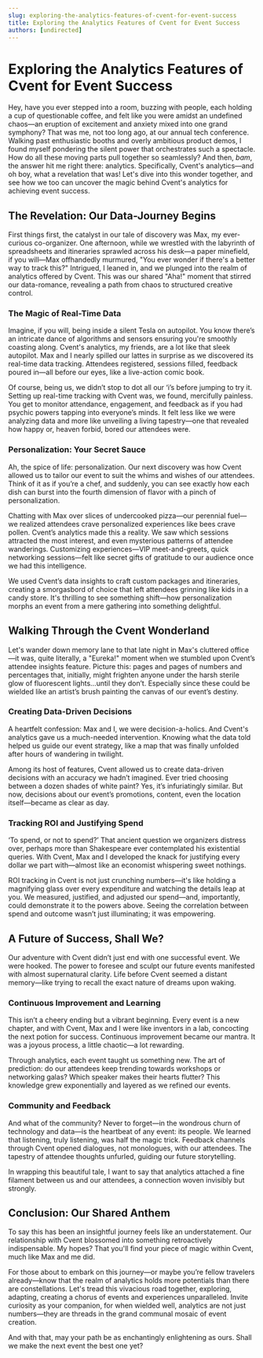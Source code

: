 ```yaml
---
slug: exploring-the-analytics-features-of-cvent-for-event-success
title: Exploring the Analytics Features of Cvent for Event Success
authors: [undirected]
---
```



# Exploring the Analytics Features of Cvent for Event Success

Hey, have you ever stepped into a room, buzzing with people, each holding a cup of questionable coffee, and felt like you were amidst an undefined chaos—an eruption of excitement and anxiety mixed into one grand symphony? That was me, not too long ago, at our annual tech conference. Walking past enthusiastic booths and overly ambitious product demos, I found myself pondering the silent power that orchestrates such a spectacle. How do all these moving parts pull together so seamlessly? And then, *bam*, the answer hit me right there: analytics. Specifically, Cvent's analytics—and oh boy, what a revelation that was! Let's dive into this wonder together, and see how we too can uncover the magic behind Cvent's analytics for achieving event success.

## The Revelation: Our Data-Journey Begins

First things first, the catalyst in our tale of discovery was Max, my ever-curious co-organizer. One afternoon, while we wrestled with the labyrinth of spreadsheets and itineraries sprawled across his desk—a paper minefield, if you will—Max offhandedly murmured, "You ever wonder if there's a better way to track this?" Intrigued, I leaned in, and we plunged into the realm of analytics offered by Cvent. This was our shared "Aha!" moment that stirred our data-romance, revealing a path from chaos to structured creative control.

### The Magic of Real-Time Data 

Imagine, if you will, being inside a silent Tesla on autopilot. You know there’s an intricate dance of algorithms and sensors ensuring you're smoothly coasting along. Cvent's analytics, my friends, are a lot like that sleek autopilot. Max and I nearly spilled our lattes in surprise as we discovered its real-time data tracking. Attendees registered, sessions filled, feedback poured in—all before our eyes, like a live-action comic book.

Of course, being us, we didn’t stop to dot all our ‘i’s before jumping to try it. Setting up real-time tracking with Cvent was, we found, mercifully painless. You get to monitor attendance, engagement, and feedback as if you had psychic powers tapping into everyone’s minds. It felt less like we were analyzing data and more like unveiling a living tapestry—one that revealed how happy or, heaven forbid, bored our attendees were.

### Personalization: Your Secret Sauce

Ah, the spice of life: personalization. Our next discovery was how Cvent allowed us to tailor our event to suit the whims and wishes of our attendees. Think of it as if you’re a chef, and suddenly, you can see exactly how each dish can burst into the fourth dimension of flavor with a pinch of personalization.

Chatting with Max over slices of undercooked pizza—our perennial fuel—we realized attendees crave personalized experiences like bees crave pollen. Cvent’s analytics made this a reality. We saw which sessions attracted the most interest, and even mysterious patterns of attendee wanderings. Customizing experiences—VIP meet-and-greets, quick networking sessions—felt like secret gifts of gratitude to our audience once we had this intelligence. 

We used Cvent’s data insights to craft custom packages and itineraries, creating a smorgasbord of choice that left attendees grinning like kids in a candy store. It's thrilling to see something shift—how personalization morphs an event from a mere gathering into something delightful.

## Walking Through the Cvent Wonderland

Let's wander down memory lane to that late night in Max's cluttered office—it was, quite literally, a "Eureka!" moment when we stumbled upon Cvent’s attendee insights feature. Picture this: pages and pages of numbers and percentages that, initially, might frighten anyone under the harsh sterile glow of fluorescent lights…until they don’t. Especially since these could be wielded like an artist’s brush painting the canvas of our event’s destiny.

### Creating Data-Driven Decisions

A heartfelt confession: Max and I, we were decision-a-holics. And Cvent's analytics gave us a much-needed intervention. Knowing what the data told helped us guide our event strategy, like a map that was finally unfolded after hours of wandering in twilight.

Among its host of features, Cvent allowed us to create data-driven decisions with an accuracy we hadn’t imagined. Ever tried choosing between a dozen shades of white paint? Yes, it’s infuriatingly similar. But now, decisions about our event’s promotions, content, even the location itself—became as clear as day. 

### Tracking ROI and Justifying Spend

‘To spend, or not to spend?’ That ancient question we organizers distress over, perhaps more than Shakespeare ever contemplated his existential queries. With Cvent, Max and I developed the knack for justifying every dollar we part with—almost like an economist whispering sweet nothings.

ROI tracking in Cvent is not just crunching numbers—it's like holding a magnifying glass over every expenditure and watching the details leap at you. We measured, justified, and adjusted our spend—and, importantly, could demonstrate it to the powers above. Seeing the correlation between spend and outcome wasn’t just illuminating; it was empowering.

## A Future of Success, Shall We?

Our adventure with Cvent didn’t just end with one successful event. We were hooked. The power to foresee and sculpt our future events manifested with almost supernatural clarity. Life before Cvent seemed a distant memory—like trying to recall the exact nature of dreams upon waking.

### Continuous Improvement and Learning 

This isn’t a cheery ending but a vibrant beginning. Every event is a new chapter, and with Cvent, Max and I were like inventors in a lab, concocting the next potion for success. Continuous improvement became our mantra. It was a joyous process, a little chaotic—a lot rewarding.

Through analytics, each event taught us something new. The art of prediction: do our attendees keep trending towards workshops or networking galas? Which speaker makes their hearts flutter? This knowledge grew exponentially and layered as we refined our events. 

### Community and Feedback 

And what of the community? Never to forget—in the wondrous churn of technology and data—is the heartbeat of any event: its people. We learned that listening, truly listening, was half the magic trick. Feedback channels through Cvent opened dialogues, not monologues, with our attendees. The tapestry of attendee thoughts unfurled, guiding our future storytelling.

In wrapping this beautiful tale, I want to say that analytics attached a fine filament between us and our attendees, a connection woven invisibly but strongly. 

## Conclusion: Our Shared Anthem

To say this has been an insightful journey feels like an understatement. Our relationship with Cvent blossomed into something retroactively indispensable. My hopes? That you'll find your piece of magic within Cvent, much like Max and me did.

For those about to embark on this journey—or maybe you’re fellow travelers already—know that the realm of analytics holds more potentials than there are constellations. Let's tread this vivacious road together, exploring, adapting, creating a chorus of events and experiences unparalleled. Invite curiosity as your companion, for when wielded well, analytics are not just numbers—they are threads in the grand communal mosaic of event creation.

And with that, may your path be as enchantingly enlightening as ours. Shall we make the next event the best one yet?